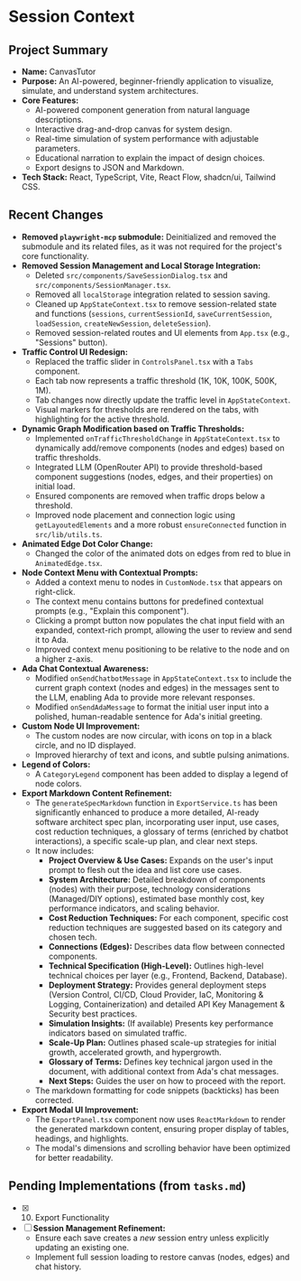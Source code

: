 # Session Context

## Project Summary

*   **Name:** CanvasTutor
*   **Purpose:** An AI-powered, beginner-friendly application to visualize, simulate, and understand system architectures.
*   **Core Features:**
    *   AI-powered component generation from natural language descriptions.
    *   Interactive drag-and-drop canvas for system design.
    *   Real-time simulation of system performance with adjustable parameters.
    *   Educational narration to explain the impact of design choices.
    *   Export designs to JSON and Markdown.
*   **Tech Stack:** React, TypeScript, Vite, React Flow, shadcn/ui, Tailwind CSS.

## Recent Changes

*   **Removed `playwright-mcp` submodule:** Deinitialized and removed the submodule and its related files, as it was not required for the project's core functionality.
*   **Removed Session Management and Local Storage Integration:**
    *   Deleted `src/components/SaveSessionDialog.tsx` and `src/components/SessionManager.tsx`.
    *   Removed all `localStorage` integration related to session saving.
    *   Cleaned up `AppStateContext.tsx` to remove session-related state and functions (`sessions`, `currentSessionId`, `saveCurrentSession`, `loadSession`, `createNewSession`, `deleteSession`).
    *   Removed session-related routes and UI elements from `App.tsx` (e.g., "Sessions" button).
*   **Traffic Control UI Redesign:**
    *   Replaced the traffic slider in `ControlsPanel.tsx` with a `Tabs` component.
    *   Each tab now represents a traffic threshold (1K, 10K, 100K, 500K, 1M).
    *   Tab changes now directly update the traffic level in `AppStateContext`.
    *   Visual markers for thresholds are rendered on the tabs, with highlighting for the active threshold.
*   **Dynamic Graph Modification based on Traffic Thresholds:**
    *   Implemented `onTrafficThresholdChange` in `AppStateContext.tsx` to dynamically add/remove components (nodes and edges) based on traffic thresholds.
    *   Integrated LLM (OpenRouter API) to provide threshold-based component suggestions (nodes, edges, and their properties) on initial load.
    *   Ensured components are removed when traffic drops below a threshold.
    *   Improved node placement and connection logic using `getLayoutedElements` and a more robust `ensureConnected` function in `src/lib/utils.ts`.
*   **Animated Edge Dot Color Change:**
    *   Changed the color of the animated dots on edges from red to blue in `AnimatedEdge.tsx`.
*   **Node Context Menu with Contextual Prompts:**
    *   Added a context menu to nodes in `CustomNode.tsx` that appears on right-click.
    *   The context menu contains buttons for predefined contextual prompts (e.g., "Explain this component").
    *   Clicking a prompt button now populates the chat input field with an expanded, context-rich prompt, allowing the user to review and send it to Ada.
    *   Improved context menu positioning to be relative to the node and on a higher z-axis.
*   **Ada Chat Contextual Awareness:**
    *   Modified `onSendChatbotMessage` in `AppStateContext.tsx` to include the current graph context (nodes and edges) in the messages sent to the LLM, enabling Ada to provide more relevant responses.
    *   Modified `onSendAdaMessage` to format the initial user input into a polished, human-readable sentence for Ada's initial greeting.
*   **Custom Node UI Improvement:**
    *   The custom nodes are now circular, with icons on top in a black circle, and no ID displayed.
    *   Improved hierarchy of text and icons, and subtle pulsing animations.
*   **Legend of Colors:**
    *   A `CategoryLegend` component has been added to display a legend of node colors.
*   **Export Markdown Content Refinement:**
    *   The `generateSpecMarkdown` function in `ExportService.ts` has been significantly enhanced to produce a more detailed, AI-ready software architect spec plan, incorporating user input, use cases, cost reduction techniques, a glossary of terms (enriched by chatbot interactions), a specific scale-up plan, and clear next steps.
    *   It now includes:
        *   **Project Overview & Use Cases:** Expands on the user's input prompt to flesh out the idea and list core use cases.
        *   **System Architecture:** Detailed breakdown of components (nodes) with their purpose, technology considerations (Managed/DIY options), estimated base monthly cost, key performance indicators, and scaling behavior.
        *   **Cost Reduction Techniques:** For each component, specific cost reduction techniques are suggested based on its category and chosen tech.
        *   **Connections (Edges):** Describes data flow between connected components.
        *   **Technical Specification (High-Level):** Outlines high-level technical choices per layer (e.g., Frontend, Backend, Database).
        *   **Deployment Strategy:** Provides general deployment steps (Version Control, CI/CD, Cloud Provider, IaC, Monitoring & Logging, Containerization) and detailed API Key Management & Security best practices.
        *   **Simulation Insights:** (If available) Presents key performance indicators based on simulated traffic.
        *   **Scale-Up Plan:** Outlines phased scale-up strategies for initial growth, accelerated growth, and hypergrowth.
        *   **Glossary of Terms:** Defines key technical jargon used in the document, with additional context from Ada's chat messages.
        *   **Next Steps:** Guides the user on how to proceed with the report.
    *   The markdown formatting for code snippets (backticks) has been corrected.
*   **Export Modal UI Improvement:**
    *   The `ExportPanel.tsx` component now uses `ReactMarkdown` to render the generated markdown content, ensuring proper display of tables, headings, and highlights.
    *   The modal's dimensions and scrolling behavior have been optimized for better readability.

## Pending Implementations (from `tasks.md`)

*   [x] 10. Export Functionality
*   [ ] **Session Management Refinement:**
    *   Ensure each save creates a *new* session entry unless explicitly updating an existing one.
    *   Implement full session loading to restore canvas (nodes, edges) and chat history.


